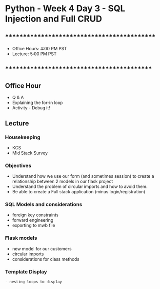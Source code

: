 # Python - Week 4 Day 3 - SQL Injection and Full CRUD 

## ******************************************

- Office Hours:  4:00 PM PST
- Lecture:       5:00 PM PST

## *****************************************

## Office Hour

- Q & A
- Explaining the for-in loop
- Activity - Debug it!

## Lecture

### Housekeeping

- KCS
- Mid Stack Survey

### Objectives

- Understand how we use our form (and sometimes session) to create a relationship between 2 models in our flask project
- Understand the problem of circular imports and how to avoid them. 
- Be able to create a Full stack application (minus login/registration)

### SQL Models and considerations
- foreign key constraints
- forward engineering
- exporting to mwb file

### Flask models
- new model for our customers
- circular imports
- considerations for class methods

### Template Display
    - nesting loops to display
    

